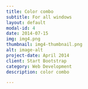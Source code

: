 ```yaml
---
title: Color combo
subtitle: For all windows
layout: default
modal-id: 4
date: 2014-07-15
img: img4.png
thumbnail: img4-thumbnail.png
alt: image-alt
project-date: April 2014
client: Start Bootstrap
category: Web Development
description: color combo 

---
```

